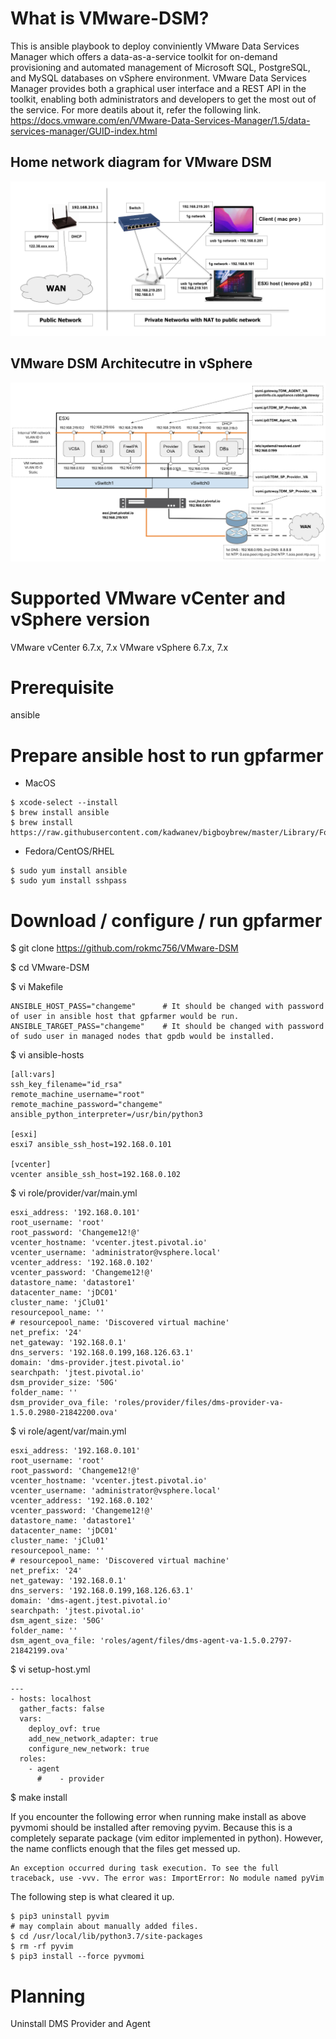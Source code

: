 # What is VMware-DSM?
This is ansible playbook to deploy conviniently VMware Data Services Manager which  offers a data-as-a-service toolkit for on-demand provisioning and automated management of Microsoft SQL, PostgreSQL, and MySQL databases on vSphere environment. VMware Data Services Manager provides both a graphical user interface and a REST API in the toolkit, enabling both administrators and developers to get the most out of the service.
For more deatils about it, refer the following link. https://docs.vmware.com/en/VMware-Data-Services-Manager/1.5/data-services-manager/GUID-index.html

## Home network diagram for VMware DSM
![alt text](https://github.com/rokmc756/VMware-DSM/blob/main/roles/provider/files/dsm_network_daigram.png)

## VMware DSM Architecutre in vSphere
![alt text](https://github.com/rokmc756/VMware-DSM/blob/main/roles/provider/files/dsm_internal_architecture.png)

# Supported VMware vCenter and vSphere version
VMware vCenter 6.7.x, 7.x
VMware vSphere 6.7.x, 7.x

# Prerequisite
ansible

# Prepare ansible host to run gpfarmer
* MacOS
~~~
$ xcode-select --install
$ brew install ansible
$ brew install https://raw.githubusercontent.com/kadwanev/bigboybrew/master/Library/Formula/sshpass.rb
~~~

* Fedora/CentOS/RHEL
~~~
$ sudo yum install ansible
$ sudo yum install sshpass
~~~

# Download / configure / run gpfarmer
$ git clone https://github.com/rokmc756/VMware-DSM

$ cd VMware-DSM

$ vi Makefile
~~~
ANSIBLE_HOST_PASS="changeme"      # It should be changed with password of user in ansible host that gpfarmer would be run.
ANSIBLE_TARGET_PASS="changeme"    # It should be changed with password of sudo user in managed nodes that gpdb would be installed.
~~~

$ vi ansible-hosts
~~~
[all:vars]
ssh_key_filename="id_rsa"
remote_machine_username="root"
remote_machine_password="changeme"
ansible_python_interpreter=/usr/bin/python3

[esxi]
esxi7 ansible_ssh_host=192.168.0.101

[vcenter]
vcenter ansible_ssh_host=192.168.0.102
~~~

$ vi role/provider/var/main.yml
~~~
esxi_address: '192.168.0.101'
root_username: 'root'
root_password: 'Changeme12!@'
vcenter_hostname: 'vcenter.jtest.pivotal.io'
vcenter_username: 'administrator@vsphere.local'
vcenter_address: '192.168.0.102'
vcenter_password: 'Changeme12!@'
datastore_name: 'datastore1'
datacenter_name: 'jDC01'
cluster_name: 'jClu01'
resourcepool_name: ''
# resourcepool_name: 'Discovered virtual machine'
net_prefix: '24'
net_gateway: '192.168.0.1'
dns_servers: '192.168.0.199,168.126.63.1'
domain: 'dms-provider.jtest.pivotal.io'
searchpath: 'jtest.pivotal.io'
dsm_provider_size: '50G'
folder_name: ''
dsm_provider_ova_file: 'roles/provider/files/dms-provider-va-1.5.0.2980-21842200.ova'
~~~

$ vi role/agent/var/main.yml
~~~
esxi_address: '192.168.0.101'
root_username: 'root'
root_password: 'Changeme12!@'
vcenter_hostname: 'vcenter.jtest.pivotal.io'
vcenter_username: 'administrator@vsphere.local'
vcenter_address: '192.168.0.102'
vcenter_password: 'Changeme12!@'
datastore_name: 'datastore1'
datacenter_name: 'jDC01'
cluster_name: 'jClu01'
resourcepool_name: ''
# resourcepool_name: 'Discovered virtual machine'
net_prefix: '24'
net_gateway: '192.168.0.1'
dns_servers: '192.168.0.199,168.126.63.1'
domain: 'dms-agent.jtest.pivotal.io'
searchpath: 'jtest.pivotal.io'
dsm_agent_size: '50G'
folder_name: ''
dsm_agent_ova_file: 'roles/agent/files/dms-agent-va-1.5.0.2797-21842199.ova'
~~~

$ vi setup-host.yml
~~~
---
- hosts: localhost
  gather_facts: false
  vars:
    deploy_ovf: true
    add_new_network_adapter: true
    configure_new_network: true
  roles:
    - agent
      #    - provider
~~~

$ make install


If you encounter the following error when running make install as above pyvmomi should be installed after removing pyvim.
Because this is a completely separate package (vim editor implemented in python). However, the name conflicts enough that the files get messed up.
~~~
An exception occurred during task execution. To see the full traceback, use -vvv. The error was: ImportError: No module named pyVim
~~~

The following step is what cleared it up.
~~~
$ pip3 uninstall pyvim
# may complain about manually added files.
$ cd /usr/local/lib/python3.7/site-packages
$ rm -rf pyvim
$ pip3 install --force pyvmomi
~~~

# Planning
Uninstall DMS Provider and Agent

